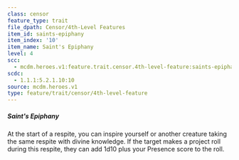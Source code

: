 ```yaml
---
class: censor
feature_type: trait
file_dpath: Censor/4th-Level Features
item_id: saints-epiphany
item_index: '10'
item_name: Saint's Epiphany
level: 4
scc:
  - mcdm.heroes.v1:feature.trait.censor.4th-level-feature:saints-epiphany
scdc:
  - 1.1.1:5.2.1.10:10
source: mcdm.heroes.v1
type: feature/trait/censor/4th-level-feature
---
```


##### Saint's Epiphany

At the start of a respite, you can inspire yourself or another creature taking the same respite with divine knowledge. If the target makes a project roll during this respite, they can add 1d10 plus your Presence score to the roll.

